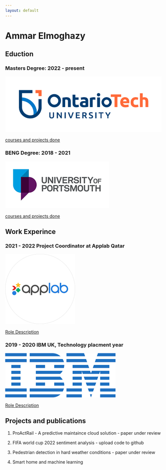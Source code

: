 ```yaml
---
layout: default
---
```


# Ammar Elmoghazy 

## Eduction

### Masters Degree: 2022 - present 
![OTU logo](assets/images/OntarioTechUniversity_Primary_Colour_RGB_150ppi.png)

[courses and projects done](masters.html)

### BENG Degree: 2018 - 2021
![OTU logo](assets/images/uop.png)

[courses and projects done](beng.html)


## Work Experince
### 2021 - 2022 Project Coordinator at Applab Qatar
![OTU logo](assets/images/applab.png)

[Role Description](applab.html)

### 2019 - 2020 IBM UK, Technology placment year
![OTU logo](assets/images/ibm.png)

[Role Description](ibm.html)



## Projects and publications
1. ProActRail - A predictive maintaince cloud solution - paper under review

2. FIFA world cup 2022 sentiment analysis - upload code to github 

3. Pedestrian detection in hard weather conditions - paper under review

4. Smart home and machine learning
